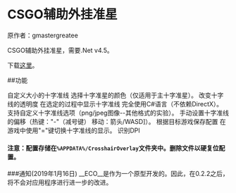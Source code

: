 # CSGO辅助外挂准星

原作者：gmastergreatee

CSGO辅助外挂准星，需要.Net v4.5。

下载[这里](https://github.com/wyfang/CSGO-Crosshair-Overlay/releases/latest)。

##功能

自定义大小的十字准线
选择十字准星的颜色（仅适用于主十字准星）。
改变十字线的透明度
在选定的过程中显示十字准线
完全使用C#语言（不依赖DirectX）。
支持自定义十字准线选项（png/jpeg图像--其他格式的实验）。
手动设置十字准线的偏移（热键："-"（减号键）  移动：箭头/WASD]）。
根据目标游戏保存配置
在游戏中使用"="键切换十字准线的显示。
识别DPI

#### 注意：配置存储在`%APPDATA%/CrosshairOverlay`文件夹中。删除文件以硬复位配置。

###通知(2019年1月16日)
__ECO__是作为一个原型开发的。因此，在0.2.2之后，将不会对应用程序进行进一步的改进。
